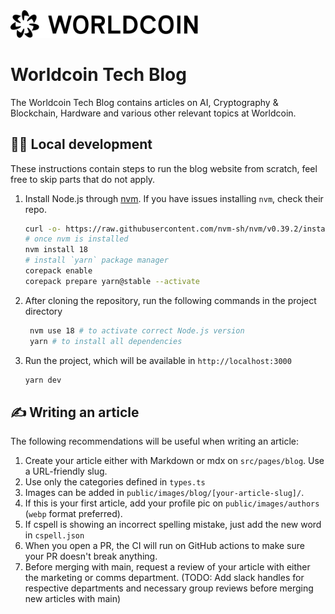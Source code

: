 <img src="worldcoin-logo.svg" alt="Worldcoin logo" width="300" />

# Worldcoin Tech Blog

The Worldcoin Tech Blog contains articles on AI, Cryptography & Blockchain, Hardware and various other relevant topics at Worldcoin.

## 🧑‍💻 Local development

These instructions contain steps to run the blog website from scratch, feel free to skip parts that do not apply.

1. Install Node.js through [nvm](https://github.com/nvm-sh/nvm). If you have issues installing `nvm`, check their repo.

   ```bash
   curl -o- https://raw.githubusercontent.com/nvm-sh/nvm/v0.39.2/install.sh | bash
   # once nvm is installed
   nvm install 18
   # install `yarn` package manager
   corepack enable
   corepack prepare yarn@stable --activate
   ```

2. After cloning the repository, run the following commands in the project directory

   ```bash
    nvm use 18 # to activate correct Node.js version
    yarn # to install all dependencies
   ```

3. Run the project, which will be available in `http://localhost:3000`

   ```bash
   yarn dev
   ```

## ✍️ Writing an article

The following recommendations will be useful when writing an article:

1. Create your article either with Markdown or mdx on `src/pages/blog`. Use a URL-friendly slug.
2. Use only the categories defined in `types.ts`
3. Images can be added in `public/images/blog/[your-article-slug]/`.
4. If this is your first article, add your profile pic on `public/images/authors` (`webp` format preferred).
5. If cspell is showing an incorrect spelling mistake, just add the new word in `cspell.json`
6. When you open a PR, the CI will run on GitHub actions to make sure your PR doesn't break anything.
7. Before merging with main, request a review of your article with either the marketing or comms department. (TODO: Add slack handles for respective departments and necessary group reviews before merging new articles with main)
